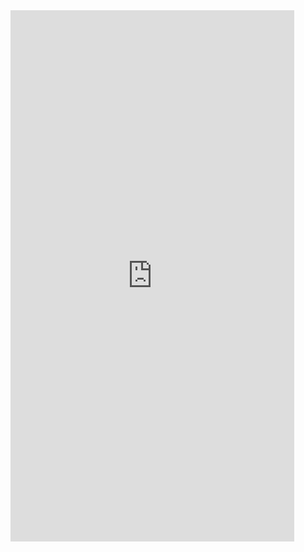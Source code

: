 <iframe  
height=850
width=90%
src="https://ks.wjx.top/vm/w2F4KVd.aspx"  
frameborder=0  
allowfullscreen>
</iframe>